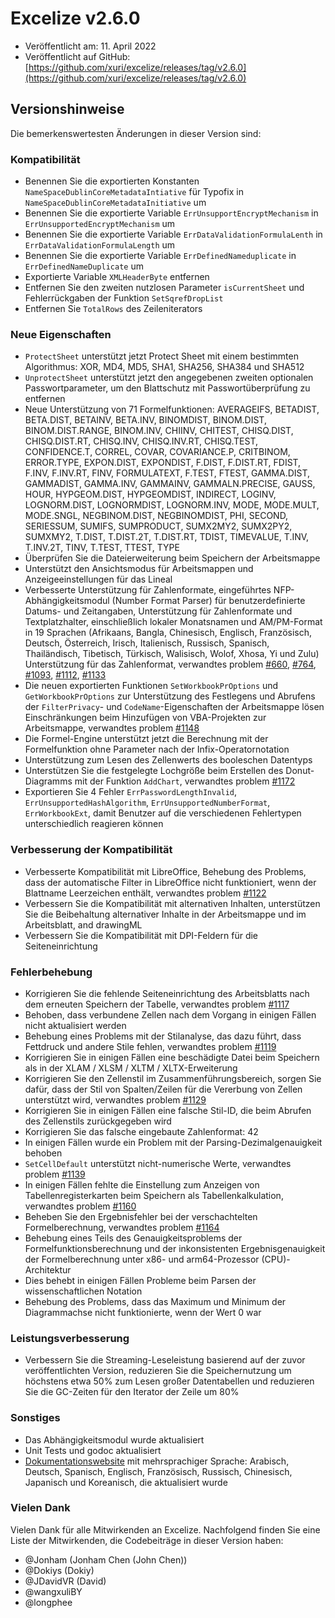 # Excelize v2.6.0

* Veröffentlicht am: 11. April 2022
* Veröffentlicht auf GitHub: [https://github.com/xuri/excelize/releases/tag/v2.6.0](https://github.com/xuri/excelize/releases/tag/v2.6.0)

## Versionshinweise

Die bemerkenswertesten Änderungen in dieser Version sind:

### Kompatibilität

* Benennen Sie die exportierten Konstanten `NameSpaceDublinCoreMetadataIntiative` für Typofix in `NameSpaceDublinCoreMetadataInitiative` um
* Benennen Sie die exportierte Variable `ErrUnsupportEncryptMechanism` in `ErrUnsupportedEncryptMechanism` um
* Benennen Sie die exportierte Variable `ErrDataValidationFormulaLenth` in `ErrDataValidationFormulaLength` um
* Benennen Sie die exportierte Variable `ErrDefinedNameduplicate` in `ErrDefinedNameDuplicate` um
* Exportierte Variable `XMLHeaderByte` entfernen
* Entfernen Sie den zweiten nutzlosen Parameter `isCurrentSheet` und Fehlerrückgaben der Funktion `SetSqrefDropList`
* Entfernen Sie `TotalRows` des Zeileniterators

### Neue Eigenschaften

* `ProtectSheet` unterstützt jetzt Protect Sheet mit einem bestimmten Algorithmus: XOR, MD4, MD5, SHA1, SHA256, SHA384 und SHA512
* `UnprotectSheet` unterstützt jetzt den angegebenen zweiten optionalen Passwortparameter, um den Blattschutz mit Passwortüberprüfung zu entfernen
* Neue Unterstützung von 71 Formelfunktionen: AVERAGEIFS, BETADIST, BETA.DIST, BETAINV, BETA.INV, BINOMDIST, BINOM.DIST, BINOM.DIST.RANGE, BINOM.INV, CHIINV, CHITEST, CHISQ.DIST, CHISQ.DIST.RT, CHISQ.INV, CHISQ.INV.RT, CHISQ.TEST, CONFIDENCE.T, CORREL, COVAR, COVARIANCE.P, CRITBINOM, ERROR.TYPE, EXPON.DIST, EXPONDIST, F.DIST, F.DIST.RT, FDIST, F.INV, F.INV.RT, FINV, FORMULATEXT, F.TEST, FTEST, GAMMA.DIST, GAMMADIST, GAMMA.INV, GAMMAINV, GAMMALN.PRECISE, GAUSS, HOUR, HYPGEOM.DIST, HYPGEOMDIST, INDIRECT, LOGINV, LOGNORM.DIST, LOGNORMDIST, LOGNORM.INV, MODE, MODE.MULT, MODE.SNGL, NEGBINOM.DIST, NEGBINOMDIST, PHI, SECOND, SERIESSUM, SUMIFS, SUMPRODUCT, SUMX2MY2, SUMX2PY2, SUMXMY2, T.DIST, T.DIST.2T, T.DIST.RT, TDIST, TIMEVALUE, T.INV, T.INV.2T, TINV, T.TEST, TTEST, TYPE
* Überprüfen Sie die Dateierweiterung beim Speichern der Arbeitsmappe
* Unterstützt den Ansichtsmodus für Arbeitsmappen und Anzeigeeinstellungen für das Lineal
* Verbesserte Unterstützung für Zahlenformate, eingeführtes NFP-Abhängigkeitsmodul (Number Format Parser) für benutzerdefinierte Datums- und Zeitangaben, Unterstützung für Zahlenformate und Textplatzhalter, einschließlich lokaler Monatsnamen und AM/PM-Format in 19 Sprachen (Afrikaans, Bangla, Chinesisch, Englisch, Französisch, Deutsch, Österreich, Irisch, Italienisch, Russisch, Spanisch, Thailändisch, Tibetisch, Türkisch, Walisisch, Wolof, Xhosa, Yi und Zulu) Unterstützung für das Zahlenformat, verwandtes problem [#660](https://github.com/xuri/excelize/issues/660), [#764](https://github.com/xuri/excelize/issues/764), [#1093](https://github.com/xuri/excelize/issues/1093), [#1112](https://github.com/xuri/excelize/issues/1112), [#1133](https://github.com/xuri/excelize/issues/1133)
* Die neuen exportierten Funktionen `SetWorkbookPrOptions` und `GetWorkbookPrOptions` zur Unterstützung des Festlegens und Abrufens der `FilterPrivacy`- und `CodeName`-Eigenschaften der Arbeitsmappe lösen Einschränkungen beim Hinzufügen von VBA-Projekten zur Arbeitsmappe, verwandtes problem [#1148](https://github.com/xuri/excelize/issues/1148)
* Die Formel-Engine unterstützt jetzt die Berechnung mit der Formelfunktion ohne Parameter nach der Infix-Operatornotation
* Unterstützung zum Lesen des Zellenwerts des booleschen Datentyps
* Unterstützen Sie die festgelegte Lochgröße beim Erstellen des Donut-Diagramms mit der Funktion `AddChart`, verwandtes problem [#1172](https://github.com/xuri/excelize/issues/1172)
* Exportieren Sie 4 Fehler `ErrPasswordLengthInvalid`, `ErrUnsupportedHashAlgorithm`, `ErrUnsupportedNumberFormat`, `ErrWorkbookExt`, damit Benutzer auf die verschiedenen Fehlertypen unterschiedlich reagieren können

### Verbesserung der Kompatibilität

* Verbesserte Kompatibilität mit LibreOffice, Behebung des Problems, dass der automatische Filter in LibreOffice nicht funktioniert, wenn der Blattname Leerzeichen enthält, verwandtes problem [#1122](https://github.com/xuri/excelize/issues/1122)
* Verbessern Sie die Kompatibilität mit alternativen Inhalten, unterstützen Sie die Beibehaltung alternativer Inhalte in der Arbeitsmappe und im Arbeitsblatt, and drawingML
* Verbessern Sie die Kompatibilität mit DPI-Feldern für die Seiteneinrichtung

### Fehlerbehebung

* Korrigieren Sie die fehlende Seiteneinrichtung des Arbeitsblatts nach dem erneuten Speichern der Tabelle, verwandtes problem [#1117](https://github.com/xuri/excelize/issues/1117)
* Behoben, dass verbundene Zellen nach dem Vorgang in einigen Fällen nicht aktualisiert werden
* Behebung eines Problems mit der Stilanalyse, das dazu führt, dass Fettdruck und andere Stile fehlen, verwandtes problem [#1119](https://github.com/xuri/excelize/issues/1119)
* Korrigieren Sie in einigen Fällen eine beschädigte Datei beim Speichern als in der XLAM / XLSM / XLTM / XLTX-Erweiterung
* Korrigieren Sie den Zellenstil im Zusammenführungsbereich, sorgen Sie dafür, dass der Stil von Spalten/Zeilen für die Vererbung von Zellen unterstützt wird, verwandtes problem [#1129](https://github.com/xuri/excelize/issues/1129)
* Korrigieren Sie in einigen Fällen eine falsche Stil-ID, die beim Abrufen des Zellenstils zurückgegeben wird
* Korrigieren Sie das falsche eingebaute Zahlenformat: 42
* In einigen Fällen wurde ein Problem mit der Parsing-Dezimalgenauigkeit behoben
* `SetCellDefault` unterstützt nicht-numerische Werte, verwandtes problem [#1139](https://github.com/xuri/excelize/issues/1139)
* In einigen Fällen fehlte die Einstellung zum Anzeigen von Tabellenregisterkarten beim Speichern als Tabellenkalkulation, verwandtes problem [#1160](https://github.com/xuri/excelize/issues/1160)
* Beheben Sie den Ergebnisfehler bei der verschachtelten Formelberechnung, verwandtes problem [#1164](https://github.com/xuri/excelize/issues/1164)
* Behebung eines Teils des Genauigkeitsproblems der Formelfunktionsberechnung und der inkonsistenten Ergebnisgenauigkeit der Formelberechnung unter x86- und arm64-Prozessor (CPU)-Architektur
* Dies behebt in einigen Fällen Probleme beim Parsen der wissenschaftlichen Notation
* Behebung des Problems, dass das Maximum und Minimum der Diagrammachse nicht funktionierte, wenn der Wert 0 war

### Leistungsverbesserung

* Verbessern Sie die Streaming-Leseleistung basierend auf der zuvor veröffentlichten Version, reduzieren Sie die Speichernutzung um höchstens etwa 50% zum Lesen großer Datentabellen und reduzieren Sie die GC-Zeiten für den Iterator der Zeile um 80%

### Sonstiges

* Das Abhängigkeitsmodul wurde aktualisiert
* Unit Tests und godoc aktualisiert
* [Dokumentationswebsite](https://xuri.me/excelize) mit mehrsprachiger Sprache: Arabisch, Deutsch, Spanisch, Englisch, Französisch, Russisch, Chinesisch, Japanisch und Koreanisch, die aktualisiert wurde

### Vielen Dank

Vielen Dank für alle Mitwirkenden an Excelize. Nachfolgend finden Sie eine Liste der Mitwirkenden, die Codebeiträge in dieser Version haben:

* @Jonham (Jonham Chen (John Chen))
* @Dokiys (Dokiy)
* @JDavidVR (David)
* @wangxuliBY
* @longphee
